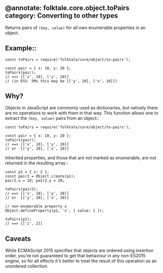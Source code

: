 @annotate: folktale.core.object.toPairs
category: Converting to other types
---
Returns pairs of `(key, value)` for all own enumerable properties in an object.


## Example::

    const toPairs = require('folktale/core/object/to-pairs');

    const pair = { x: 10, y: 20 };
    toPairs(pair);
    // ==> [['x', 10], ['y', 20]]
    // (in ES5- VMs this may be [['y', 20], ['x', 10]])


## Why?

Objects in JavaScript are commonly used as dictionaries, but natively
there are no operations to work with them in that way. This function
allows one to extract the `(key, value)` pairs from an object::

    const toPairs = require('folktale/core/object/to-pairs');

    const pair = { x: 10, y: 20 };
    toPairs(pair);
    // ==> [['x', 10], ['y', 20]]
    // or  [['y', 20], ['x', 10]]

Inherited properties, and those that are not marked as enumerable, are
not returned in the resulting array::

    const p1 = { z: 2 };
    const pair2 = Object.create(p1);
    pair2.x = 10; pair2.y = 20;

    toPairs(pair2);
    // ==> [['x', 10], ['y', 20]]
    // or  [['y', 20], ['x', 10]]

    // non-enumerable property x
    Object.defineProperty(p1, 'x', { value: 1 });

    toPairs(p1);
    // ==> [['z', 2]]


## Caveats

While ECMAScript 2015 specifies that objects are ordered using
insertion order, you're not guaranteed to get that behaviour in
any non-ES2015 engine, so for all effects it's better to treat
the result of this operation as an unordered collection.

